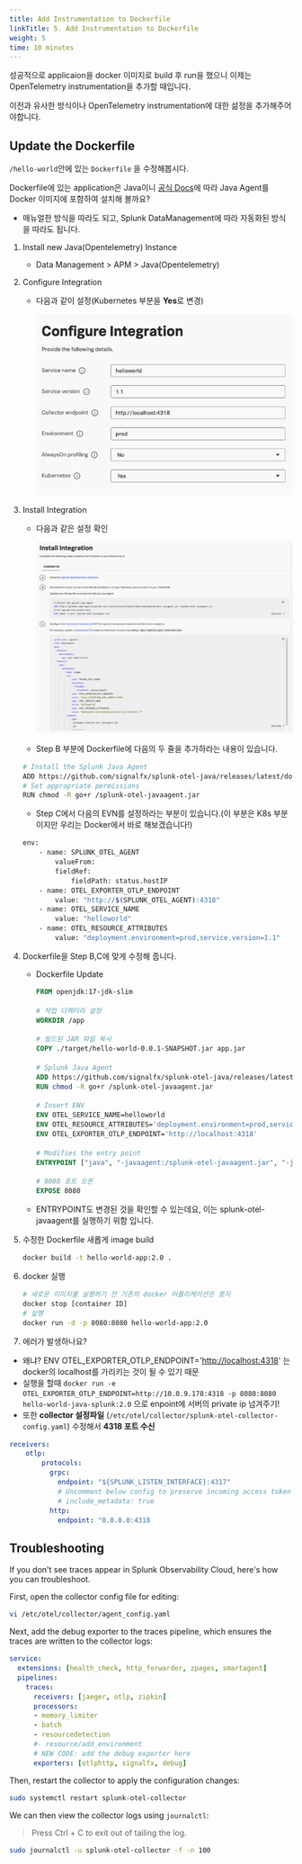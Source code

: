 ```yaml
---
title: Add Instrumentation to Dockerfile
linkTitle: 5. Add Instrumentation to Dockerfile
weight: 5
time: 10 minutes
---
```


성공적으로 applicaion을 docker 이미지로 build 후 run을 했으니 이제는 OpenTelemetry instrumentation을 추가할 때입니다. 

이전과 유사한 방식이나 OpenTelemetry instrumentation에 대한 섦정을 추가해주어야합니다. 
 

## Update the Dockerfile 

`/hello-world`안에 있는 `Dockerfile` 을 수정해봅시다.

Dockerfile에 있는 application은 Java이니 [공식 Docs](https://docs.splunk.com/observability/en/gdi/get-data-in/application/java/instrumentation/instrument-java-application.html#instrument-java-applications)에 따라 Java Agent를 Docker 이미지에 포함하여 설치해 볼까요? 

* 매뉴얼한 방식을 따라도 되고, Splunk DataManagement에 따라 자동화된 방식을 따라도 됩니다. 

1. Install new Java(Opentelemetry) Instance
    - Data Management > APM > Java(Opentelemetry)
2. Configure Integration
    - 다음과 같이 설정(Kubernetes 부분을 **Yes**로 변경)
    
      ![](../../images/1-ninja-kr/1-5-configuration1.png)
3. Install Integration
    - 다음과 같은 설정 확인

        ![](../../images/1-ninja-kr/1-5-configuration2.png)

    - Step B 부분에 Dockerfile에 다음의 두 줄을 추가하라는 내용이 있습니다. 
    ```bash
    # Install the Splunk Java Agent
    ADD https://github.com/signalfx/splunk-otel-java/releases/latest/download/splunk-otel-javaagent.jar /splunk-otel-javaagent.jar
    # Set appropriate permissions
    RUN chmod -R go+r /splunk-otel-javaagent.jar
    ```
    
    - Step C에서 다음의 EVN를 설정하라는 부분이 있습니다.(이 부분은 K8s 부분이지만 우리는 Docker에서 바로 해보겠습니다!)
    ```bash
    env:
        - name: SPLUNK_OTEL_AGENT
            valueFrom:
            fieldRef:
                fieldPath: status.hostIP
        - name: OTEL_EXPORTER_OTLP_ENDPOINT
            value: "http://$(SPLUNK_OTEL_AGENT):4318"
        - name: OTEL_SERVICE_NAME
            value: "helloworld"
        - name: OTEL_RESOURCE_ATTRIBUTES
            value: "deployment.environment=prod,service.version=1.1"
    ```
      

4. Dockerfile을 Step B,C에 맞게 수정해 줍니다. 
    - Dockerfile Update
        ```dockerfile
        FROM openjdk:17-jdk-slim

        # 작업 디렉터리 설정
        WORKDIR /app

        # 빌드된 JAR 파일 복사
        COPY ./target/hello-world-0.0.1-SNAPSHOT.jar app.jar

        # Splunk Java Agent
        ADD https://github.com/signalfx/splunk-otel-java/releases/latest/download/splunk-otel-javaagent.jar /splunk-otel-javaagent.jar
        RUN chmod -R go+r /splunk-otel-javaagent.jar

        # Insert ENV
        ENV OTEL_SERVICE_NAME=helloworld
        ENV OTEL_RESOURCE_ATTRIBUTES='deployment.environment=prod,service.version=1.1'
        ENV OTEL_EXPORTER_OTLP_ENDPOINT='http://localhost:4318'

        # Modifies the entry point
        ENTRYPOINT ["java", "-javaagent:/splunk-otel-javaagent.jar", "-jar", "./app.jar"]

        # 8080 포트 오픈
        EXPOSE 8080
         ```
    - ENTRYPOINT도 변경된 것을 확인할 수 있는데요, 이는 splunk-otel-javaagent를 실행하기 위함 입니다. 

5. 수정한 Dockerfile 새롭게 image build
    ```bash
    docker build -t hello-world-app:2.0 .
    ```    
6. docker 실행
    ``` bash 
    # 새로운 이미지를 실행하기 전 기존의 docker 어플리케이션은 중지 
    docker stop [container ID]
    # 실행
    docker run -d -p 8080:8080 hello-world-app:2.0
    ```
7. 에러가 발생하나요? 
- 왜냐? ENV OTEL_EXPORTER_OTLP_ENDPOINT='[http://localhost:4318](http://localhost:4318/)' 는 docker의 localhost를 가리키는 것이 될 수 있기 때문
- 실행을 할때 `docker run -e OTEL_EXPORTER_OTLP_ENDPOINT=http://10.0.9.178:4318 -p 8080:8080 hello-world-java-splunk:2.0` 으로 enpoint에 서버의 private ip 넘겨주기!
- 또한 **collector 설정파일** (`/etc/otel/collector/splunk-otel-collector-config.yaml`) 수정해서 **4318 포트 수신**
```yaml
receivers:
	otlp:
	    protocols:
	      grpc:
	        endpoint: "${SPLUNK_LISTEN_INTERFACE}:4317"
	        # Uncomment below config to preserve incoming access token and use it instead of the token value set in exporter config
	        # include_metadata: true
	      http:
	        endpoint: "0.0.0.0:4318
```


 
## Troubleshooting

If you don't see traces appear in Splunk Observability Cloud, here's how you can troubleshoot. 

First, open the collector config file for editing: 

``` bash
vi /etc/otel/collector/agent_config.yaml
```

Next, add the debug exporter to the traces pipeline, which ensures the traces are written to the collector logs:

``` yaml
service:
  extensions: [health_check, http_forwarder, zpages, smartagent]
  pipelines:
    traces:
      receivers: [jaeger, otlp, zipkin]
      processors:
      - memory_limiter
      - batch
      - resourcedetection
      #- resource/add_environment
      # NEW CODE: add the debug exporter here
      exporters: [otlphttp, signalfx, debug]
```

Then, restart the collector to apply the configuration changes: 

``` bash
sudo systemctl restart splunk-otel-collector
```

We can then view the collector logs using `journalctl`:

> Press Ctrl + C to exit out of tailing the log.

``` bash
sudo journalctl -u splunk-otel-collector -f -n 100
```
